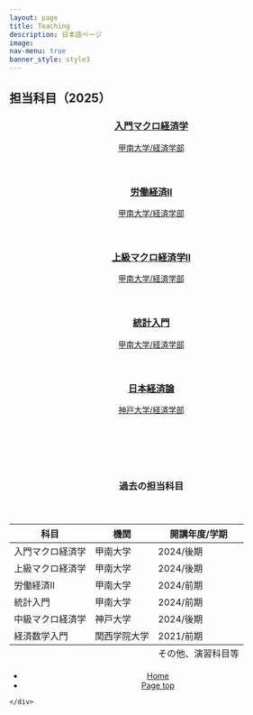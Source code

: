 ```yaml
---
layout: page
title: Teaching
description: 日本語ページ
image: 
nav-menu: true
banner_style: style3
---
```


<!-- Main -->
<div id="main" class="alt">

<!-- One -->
<section id="teaching">
	<div class="inner">

<!-- Content -->

<h2 id="content" class="major">担当科目（2025）</h2>
	<section id="page-teaching" class="tiles">
		<article style="style1">
			<a href="{{ site.baseurl }}/course_page/introductory_macroeconomics.html" class="link primary">
				<header class="major">
					<h3>入門マクロ経済学</h3>
					<p>甲南大学/経済学部</p>
				</header>
			</a>
		</article>
		<article style="style2">
			<a href="{{ site.baseurl }}/course_page/labor_economicsII.html" class="link primary">
				<header class="major">
					<h3>労働経済II</h3>
					<p>甲南大学/経済学部</p>
				</header>
			</a>
		</article>
		<article style="style3">
			<a href="{{ site.baseurl }}/course_page/advanced_macroeconomicsII.html" class="link primary">
				<header class="major">
					<h3>上級マクロ経済学II</h3>
					<p>甲南大学/経済学部</p>
				</header>
			</a>
		</article>
		<article style="style3">
			<a href="{{ site.baseurl }}/course_page/introductory_statistics.html" class="link primary">
				<header class="major">
					<h3>統計入門</h3>
					<p>甲南大学/経済学部</p>
				</header>
			</a>
		</article>
		<article style="style4">
			<a href="{{ site.baseurl }}/course_page/japanese_economy.html" class="link primary">
				<header class="major">
					<h3>日本経済論</h3>
					<p>神戸大学/経済学部</p>
				</header>
			</a>
		</article>
	</section>

<br><br>

<header>
<h3>過去の担当科目</h3>
</header>
<div class="table-wrapper">
	<table>
		<thead>
			<tr>
				<th>科目</th>
				<th>機関</th>
				<th>開講年度/学期</th>
			</tr>
		</thead>
		<tbody>
			<tr>
				<td>入門マクロ経済学</td>
				<td>甲南大学</td>
				<td>2024/後期</td>
			</tr>
			<tr>
				<td>上級マクロ経済学</td>
				<td>甲南大学</td>
				<td>2024/後期</td>
			</tr>
			<tr>
				<td>労働経済II</td>
				<td>甲南大学</td>
				<td>2024/前期</td>
			</tr>
			<tr>
				<td>統計入門</td>
				<td>甲南大学</td>
				<td>2024/前期</td>
			</tr>
			<tr>
				<td>中級マクロ経済学</td>
				<td>神戸大学</td>
				<td>2024/後期</td>
			</tr>
			<tr>
				<td>経済数学入門</td>
				<td>関西学院大学</td>
				<td>2021/前期</td>
			</tr>
		</tbody>
		<tfoot>
			<tr>
				<td colspan="2"></td>
				<td>その他、演習科目等</td>
			</tr>
		</tfoot>
	</table>
</div>


<section>
  <div class="inner" align="center">
	<ul class="actions">
	  <li><a href="index.html" class="button">Home</a></li>
	  <li><a href="#banner" class="button special scroll">Page top</a></li>
	</ul>
  </div>
</section>

<!-- End Content -->

	</div>
</section> <!-- close section -->
</div> <!-- close main -->
